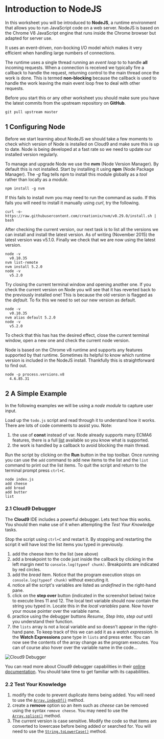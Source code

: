 
# Introduction to NodeJS

In this worksheet you will be introduced to **NodeJS**, a runtime environment that allows you to run JavaScript code on a web server. NodeJS is based on the Chrome V8 JavaScript engine that runs inside the Chrome browser but adapted for server use.

It uses an event-driven, non-bocking I/O model which makes it very efficient when handling large numbers of connections.

The runtime uses a single thread running an *event loop* to to handle **all** incoming requests. When a connection is received we typically fire a callback to handle the request, returning control to the main thread once the work is done. This is termed **non-blocking** because the callback is used to handle the work leaving the main event loop free to deal with other requests.

Before you start this or any other worksheet you should make sure you have the latest commits from the upstream repository on **GitHub**.
```
git pull upstream master
```

## 1 Configuring Node

Before we start learning about NodeJS we should take a few moments to check which version of Node is installed on Cloud9 and make sure this is up to date. Node is being developed at a fast rate so we need to update our installed version regularly.

To manage and upgrade Node we use the **nvm**  (Node Version Manager). By default this is not installed. Start by installing it using **npm** (Node Package Manager). The _-g_ flag tells npm to install this module globally as a _tool_ rather than locally as a _module_.
```
npm install -g nvm
```
If this fails to install nvm you may need to run the command as sudo. If this fails you will need to install it manually using _curl_, try the following.
```
curl -o- https://raw.githubusercontent.com/creationix/nvm/v0.29.0/install.sh | bash
```

After checking the current version, our next task is to list all the versions we can install and install the latest version. As of writing (November 2015) the latest version was v5.1.0. Finally we check that we are now using the latest version.
```
node -v
  v0.10.35
nvm list-remote
nvm install 5.2.0
node -v
  v5.2.0
```
Try closing the current terminal window and opening another one. If you check the current version on Node you will see that it has reverted back to the previously installed one! This is because the old version is flagged as the _default_. To fix this we need to set our new version as default.
```
node -v
  v0.10.35
nvm alias default 5.2.0
node -v
  v5.2.0
```
To check that this has has the desired effect, close the current terminal window, open a new one and check the current node version.

Node is based on the Chrome v8 runtime and supports any features supported by that runtime. Sometimes its helpful to know which runtime version is included in the NodeJS install. Thankfully this is straightforward to find out.
```
node -p process.versions.v8
  4.6.85.31
```

## 2 A Simple Example

In the following examples we will be using a _node module_ to capture user input.

Load up the `todo.js` script and read through it to understand how it works. There are lots of code comments to assist you. Note:
1. the use of **const** instead of var. Node already supports many ECMA6 features, there is a full [list](https://nodejs.org/en/docs/es6/) available so you know what is supported.
2. the work is handled by a callback to avoid blocking the main thread.

Run the script by clicking on the **Run** button in the top toolbar. Once running you can use the `add` command to add new items to the list and the `list` command to print out the list items. To quit the script and return to the terminal prompt press `ctrl+C`.
```
node index.js
add cheese
add bread
add butter
list
```
### 2.1 Cloud9 Debugger

The **Cloud9** IDE includes a powerful debugger. Lets test how this works. You should then make use of it when attempting the *Test Your Knowledge* tasks.

Stop the script using `ctrl+C` and restart it. By stopping and restarting the script it will have lost the list items you typed in previously.

1. add the cheese item to the list (see above)
2. add a breakpoint to the code just inside the callback by clicking in the left margin next to `console.log(typeof chunk)`. Breakpoints are indicated by red circles.
3. add the *bread* item. Notice that the program execution stops on `console.log(typeof chunk)` without executing it.
4. notice all the script's variables are listed as *undefined* in the right-hand pane.
5. click on the **step over** button (indicated in the screenshot below) twice to execute lines 11 and 12. The local text variable should now contain the string you typed in. Locate this in the *local variables* pane. Now hover your mouse pointer over the variable name.
6. practice using the debugger buttons *Resume*, *Step Into*, *step out* until you understand their function.
7. the `lists` array is not a local variable and so doesn't appear in the right-hand pane. To keep track of this we can add it as a _watch expression_. In the **Watch Expressions** pane type in `lists` and press enter. You can now see the contents of the array change as the program executes. You can of course also hover over the variable name in the code...

![Cloud9 Debugger](images/node_debugger.png)

You can read more about Cloud9 debugger capabilities in their [online documentation](https://docs.c9.io/docs/running-and-debugging-code). You should take time to get familiar with its capabilities.

### 2.2 Test Your Knowledge

1. modify the code to prevent duplicate items being added. You will need to use the [`Array.indexOf()`](https://developer.mozilla.org/en/docs/Web/JavaScript/Reference/Global_Objects/Array/indexOf) method.
2. create a **remove** option so an item such as *cheese* can be removed using the syntax `remove cheese`. You may need to use the [`Array.splice()`](https://developer.mozilla.org/en/docs/Web/JavaScript/Reference/Global_Objects/Array/splice) method.
3. The current version is case sensitive. Modify the code so that items are converted to lowercase before being added or searched for. You will need to use the [`String.toLowerCase()`](https://developer.mozilla.org/en/docs/Web/JavaScript/Reference/Global_Objects/String/toLowerCase) method.
